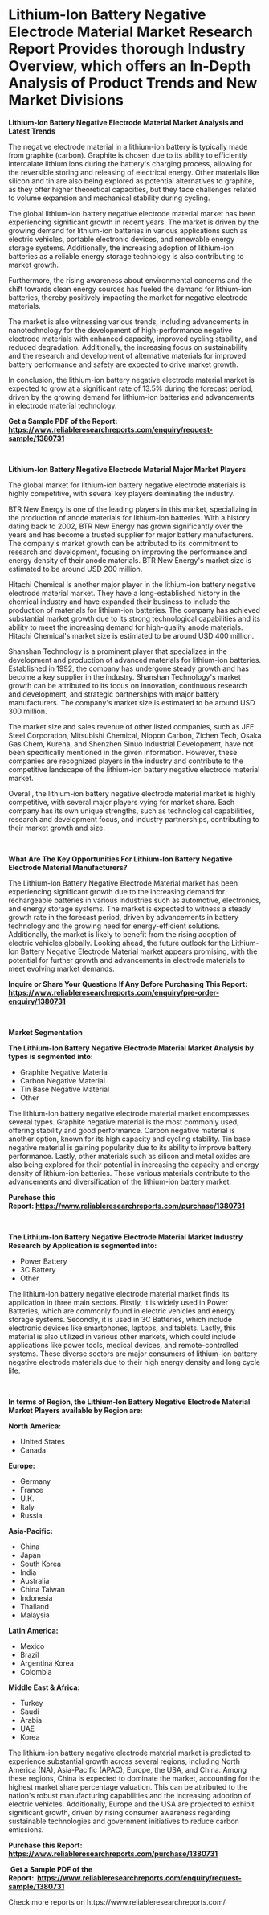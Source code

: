 <p><h1>Lithium-Ion Battery Negative Electrode Material Market Research Report Provides thorough Industry Overview, which offers an In-Depth Analysis of Product Trends and New Market Divisions</h1></p><p><strong>Lithium-Ion Battery Negative Electrode Material Market Analysis and Latest Trends</strong></p>
<p><p>The negative electrode material in a lithium-ion battery is typically made from graphite (carbon). Graphite is chosen due to its ability to efficiently intercalate lithium ions during the battery's charging process, allowing for the reversible storing and releasing of electrical energy. Other materials like silicon and tin are also being explored as potential alternatives to graphite, as they offer higher theoretical capacities, but they face challenges related to volume expansion and mechanical stability during cycling.</p><p>The global lithium-ion battery negative electrode material market has been experiencing significant growth in recent years. The market is driven by the growing demand for lithium-ion batteries in various applications such as electric vehicles, portable electronic devices, and renewable energy storage systems. Additionally, the increasing adoption of lithium-ion batteries as a reliable energy storage technology is also contributing to market growth.</p><p>Furthermore, the rising awareness about environmental concerns and the shift towards clean energy sources has fueled the demand for lithium-ion batteries, thereby positively impacting the market for negative electrode materials.</p><p>The market is also witnessing various trends, including advancements in nanotechnology for the development of high-performance negative electrode materials with enhanced capacity, improved cycling stability, and reduced degradation. Additionally, the increasing focus on sustainability and the research and development of alternative materials for improved battery performance and safety are expected to drive market growth.</p><p>In conclusion, the lithium-ion battery negative electrode material market is expected to grow at a significant rate of 13.5% during the forecast period, driven by the growing demand for lithium-ion batteries and advancements in electrode material technology.</p></p>
<p><strong>Get a Sample PDF of the Report:&nbsp; <a href="https://www.reliableresearchreports.com/enquiry/request-sample/1380731">https://www.reliableresearchreports.com/enquiry/request-sample/1380731</a></strong></p>
<p>&nbsp;</p>
<p><strong>Lithium-Ion Battery Negative Electrode Material Major Market Players</strong></p>
<p><p>The global market for lithium-ion battery negative electrode materials is highly competitive, with several key players dominating the industry. </p><p>BTR New Energy is one of the leading players in this market, specializing in the production of anode materials for lithium-ion batteries. With a history dating back to 2002, BTR New Energy has grown significantly over the years and has become a trusted supplier for major battery manufacturers. The company's market growth can be attributed to its commitment to research and development, focusing on improving the performance and energy density of their anode materials. BTR New Energy's market size is estimated to be around USD 200 million.</p><p>Hitachi Chemical is another major player in the lithium-ion battery negative electrode material market. They have a long-established history in the chemical industry and have expanded their business to include the production of materials for lithium-ion batteries. The company has achieved substantial market growth due to its strong technological capabilities and its ability to meet the increasing demand for high-quality anode materials. Hitachi Chemical's market size is estimated to be around USD 400 million.</p><p>Shanshan Technology is a prominent player that specializes in the development and production of advanced materials for lithium-ion batteries. Established in 1992, the company has undergone steady growth and has become a key supplier in the industry. Shanshan Technology's market growth can be attributed to its focus on innovation, continuous research and development, and strategic partnerships with major battery manufacturers. The company's market size is estimated to be around USD 300 million.</p><p>The market size and sales revenue of other listed companies, such as JFE Steel Corporation, Mitsubishi Chemical, Nippon Carbon, Zichen Tech, Osaka Gas Chem, Kureha, and Shenzhen Sinuo Industrial Development, have not been specifically mentioned in the given information. However, these companies are recognized players in the industry and contribute to the competitive landscape of the lithium-ion battery negative electrode material market.</p><p>Overall, the lithium-ion battery negative electrode material market is highly competitive, with several major players vying for market share. Each company has its own unique strengths, such as technological capabilities, research and development focus, and industry partnerships, contributing to their market growth and size.</p></p>
<p>&nbsp;</p>
<p><strong>What Are The Key Opportunities For Lithium-Ion Battery Negative Electrode Material Manufacturers?</strong></p>
<p><p>The Lithium-Ion Battery Negative Electrode Material market has been experiencing significant growth due to the increasing demand for rechargeable batteries in various industries such as automotive, electronics, and energy storage systems. The market is expected to witness a steady growth rate in the forecast period, driven by advancements in battery technology and the growing need for energy-efficient solutions. Additionally, the market is likely to benefit from the rising adoption of electric vehicles globally. Looking ahead, the future outlook for the Lithium-Ion Battery Negative Electrode Material market appears promising, with the potential for further growth and advancements in electrode materials to meet evolving market demands.</p></p>
<p><strong>Inquire or Share Your Questions If Any Before Purchasing This Report: <a href="https://www.reliableresearchreports.com/enquiry/pre-order-enquiry/1380731">https://www.reliableresearchreports.com/enquiry/pre-order-enquiry/1380731</a></strong></p>
<p>&nbsp;</p>
<p><strong>Market Segmentation</strong></p>
<p><strong>The Lithium-Ion Battery Negative Electrode Material Market Analysis by types is segmented into:</strong></p>
<p><ul><li>Graphite Negative Material</li><li>Carbon Negative Material</li><li>Tin Base Negative Material</li><li>Other</li></ul></p>
<p><p>The lithium-ion battery negative electrode material market encompasses several types. Graphite negative material is the most commonly used, offering stability and good performance. Carbon negative material is another option, known for its high capacity and cycling stability. Tin base negative material is gaining popularity due to its ability to improve battery performance. Lastly, other materials such as silicon and metal oxides are also being explored for their potential in increasing the capacity and energy density of lithium-ion batteries. These various materials contribute to the advancements and diversification of the lithium-ion battery market.</p></p>
<p><strong>Purchase this Report:&nbsp;<a href="https://www.reliableresearchreports.com/purchase/1380731">https://www.reliableresearchreports.com/purchase/1380731</a></strong></p>
<p>&nbsp;</p>
<p><strong>The Lithium-Ion Battery Negative Electrode Material Market Industry Research by Application is segmented into:</strong></p>
<p><ul><li>Power Battery</li><li>3C Battery</li><li>Other</li></ul></p>
<p><p>The lithium-ion battery negative electrode material market finds its application in three main sectors. Firstly, it is widely used in Power Batteries, which are commonly found in electric vehicles and energy storage systems. Secondly, it is used in 3C Batteries, which include electronic devices like smartphones, laptops, and tablets. Lastly, this material is also utilized in various other markets, which could include applications like power tools, medical devices, and remote-controlled systems. These diverse sectors are major consumers of lithium-ion battery negative electrode materials due to their high energy density and long cycle life.</p></p>
<p>&nbsp;</p>
<p><strong>In terms of Region, the Lithium-Ion Battery Negative Electrode Material Market Players available by Region are:</strong></p>
<p>
    <p> <strong> North America: </strong>
        <ul>
            <li>United States</li>
            <li>Canada</li>
        </ul>
        </p> 
    <p> <strong> Europe: </strong>
        <ul>
            <li>Germany</li>
            <li>France</li>
            <li>U.K.</li>
            <li>Italy</li>
            <li>Russia</li>
        </ul>
        </p> 
    <p> <strong> Asia-Pacific: </strong>
        <ul>
            <li>China</li>
            <li>Japan</li>
            <li>South Korea</li>
            <li>India</li>
            <li>Australia</li>
            <li>China Taiwan</li>
            <li>Indonesia</li>
            <li>Thailand</li>
            <li>Malaysia</li>
        </ul>
        </p> 
    <p> <strong> Latin America: </strong>
        <ul>
            <li>Mexico</li>
            <li>Brazil</li>
            <li>Argentina Korea</li>
            <li>Colombia</li>
        </ul>
        </p> 
    <p> <strong> Middle East & Africa: </strong>
        <ul>
            <li>Turkey</li>
            <li>Saudi</li>
            <li>Arabia</li>
            <li>UAE</li>
            <li>Korea</li>
        </ul>
    </p>
    </p>
<p><p>The lithium-ion battery negative electrode material market is predicted to experience substantial growth across several regions, including North America (NA), Asia-Pacific (APAC), Europe, the USA, and China. Among these regions, China is expected to dominate the market, accounting for the highest market share percentage valuation. This can be attributed to the nation's robust manufacturing capabilities and the increasing adoption of electric vehicles. Additionally, Europe and the USA are projected to exhibit significant growth, driven by rising consumer awareness regarding sustainable technologies and government initiatives to reduce carbon emissions.</p></p>
<p><strong>Purchase this Report: <a href="https://www.reliableresearchreports.com/purchase/1380731">https://www.reliableresearchreports.com/purchase/1380731</a></strong></p>
<p>&nbsp;<strong>Get a Sample PDF of the Report:&nbsp;&nbsp;<a href="https://www.reliableresearchreports.com/enquiry/request-sample/1380731">https://www.reliableresearchreports.com/enquiry/request-sample/1380731</a></strong></p>
<p><strong></strong></p>
<p>Check more reports on https://www.reliableresearchreports.com/</p>